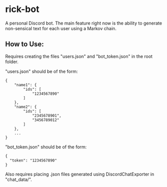 # rick-bot

A personal Discord bot. The main feature right now is the ability to generate non-sensical text for each user using a Markov chain.

## How to Use:

Requires creating the files "users.json" and "bot_token.json" in the root folder.

"users.json" should be of the form:

    {
        "name1": {
            "ids": [
                "1234567890"
            ]
        },
        "name2": {
            "ids": [
                "2345678901",
                "3456789012"
            ]
        },
        ...
    }

"bot_token.json" should be of the form:

    {
      "token": "1234567890"
    }

Also requires placing .json files generated using DiscordChatExporter in "chat_data/".
